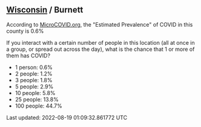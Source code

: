 
## [Wisconsin](/united-states/wisconsin) / Burnett

According to [MicroCOVID.org](http://microcovid.org),
the "Estimated Prevalence" of COVID in this county is 0.6%

If you interact with a certain number of people in this location
(all at once in a group, or spread out across the day), what is the chance that
1 or more of them has COVID?

- 1 person: 0.6%
- 2 people: 1.2%
- 3 people: 1.8%
- 5 people: 2.9%
- 10 people: 5.8%
- 25 people: 13.8%
- 100 people: 44.7%

Last updated: 2022-08-19 01:09:32.861772 UTC
